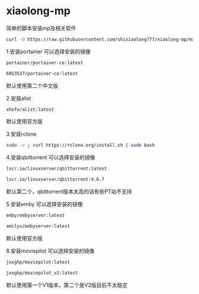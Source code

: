 # xiaolong-mp
简单的脚本安装mp及相关软件
```bash
curl -O https://raw.githubusercontent.com/shixiaolong777/xiaolong-mp/main/xiaolong.sh && chmod +x xiaolong.sh && ./xiaolong.sh
```
1.安装portainer 可以选择安装的镜像 
  ```bash
  portainer/portainer-ce:latest
  ```
  ```bash
  6053537/portainer-ce:latest
  ```
  默认使用第二个中文版
  
2.安装alist 
  ```bash
  xhofe/alist:latest
  ```
  默认使用官方版
  
3.安装rclone 
  ```bash 
  sudo -v ; curl https://rclone.org/install.sh | sudo bash
  ```
  
4.安装qbittorrent 可以选择安装的镜像 
  ```bash
  lscr.io/linuxserver/qbittorrent:latest
  ```
  ```bash
  lscr.io/linuxserver/qbittorrent:4.6.7
  ```
  默认第二个，qbittorrent版本太高的话有些PT站不支持
  
5.安装emby 可以选择安装的镜像 
  ```bash
  emby/embyserver:latest 
  ```
  ```bash
  amilys/embyserver:latest
  ```
  默认使用官方版

6.安装moviepilot 可以选择安装的镜像 
  ```bash
  jxxghp/moviepilot:latest
  ```
  ```bash
  jxxghp/moviepilot_v2:latest 
  ```
  默认使用第一个V1版本，第二个是V2版目前不太稳定 

